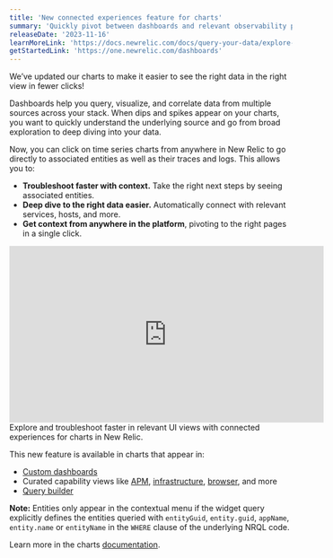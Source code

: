 ```yaml
---
title: 'New connected experiences feature for charts'
summary: 'Quickly pivot between dashboards and relevant observability pages in a click with contextual links'
releaseDate: '2023-11-16'
learnMoreLink: 'https://docs.newrelic.com/docs/query-your-data/explore-query-data/use-charts/chart-types/#widget-linechart' 
getStartedLink: 'https://one.newrelic.com/dashboards'
---
```


We’ve updated our charts to make it easier to see the right data in the right view in fewer clicks!

Dashboards help you query, visualize, and correlate data from multiple sources across your stack. When dips and spikes appear on your charts, you want to quickly understand the underlying source and go from broad exploration to deep diving into your data.

Now, you can click on time series charts from anywhere in New Relic to go directly to associated entities as well as their traces and logs. This allows you to:
- **Troubleshoot faster with context.** Take the right next steps by seeing associated entities.
- **Deep dive to the right data easier.**  Automatically connect with relevant services, hosts, and more. 
- **Get context from anywhere in the platform**, pivoting to the right pages in a single click.

<iframe width="560" height="315" src="https://fast.wistia.net/embed/iframe/5jkkp2wbu7" frameborder="0" allow="accelerometer; autoplay; clipboard-write; encrypted-media; gyroscope; picture-in-picture" allowfullscreen></iframe>

<figcaption>Explore and troubleshoot faster in relevant UI views with connected experiences for charts in New Relic. </figcaption>

This new feature is available in charts that appear in:
- [Custom dashboards](http://one.newrelic.com/dashboards)
- Curated capability views like [APM](https://one.newrelic.com/apm), [infrastructure](https://one.newrelic.com/infra), [browser](https://one.newrelic.com/browser), and more
- [Query builder](https://one.newrelic.com/data-exploration)

**Note:** Entities only appear in the contextual menu if the widget query explicitly defines the entities queried with `​​entityGuid`, `entity.guid`, `appName`, `entity.name` or `entityName` in the `WHERE` clause of the underlying NRQL code.

Learn more in the charts [documentation](https://docs.newrelic.com/docs/query-your-data/explore-query-data/dashboards/prebuilt-dashboards).
